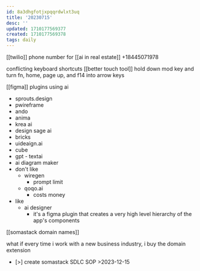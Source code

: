 ```yaml
---
id: 8a3dhgfotjxpqqrdwlxt3uq
title: '20230715'
desc: ''
updated: 1710177569377
created: 1710177569378
tags: daily
---
```

[[twilio]] phone number for [[ai in real estate]] +18445071978

conflicting keyboard shortcuts 
[[better touch tool]] 
	hold down mod key and turn fn, home, page up, and f14 into arrow keys 

[[figma]] plugins using ai
- sprouts.design
- pwireframe
- ando
- anima
- krea ai
- design sage ai 
- bricks
- uideaign.ai
- cube
- gpt - textai
- ai diagram maker
- don't like
	- wiregen
		- prompt limit
	- qoqo.ai 
		- costs money
- like
	- ai designer
		- it's a figma plugin that creates a very high level hierarchy of the app's components 

[[somastack domain names]]

what if every time i work with a new business industry, i buy the domain extension

- [>] create somastack SDLC SOP >2023-12-15
